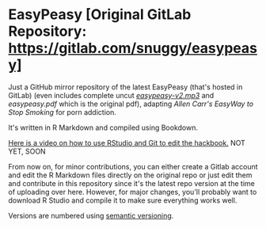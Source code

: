 # EasyPeasy [Original GitLab Repository: https://gitlab.com/snuggy/easypeasy]

Just a GitHub mirror repository of the latest EasyPeasy (that's hosted in GitLab) (even includes complete uncut [*easypeasy-v2.mp3*](https://8l8ybg.bn.files.1drv.com/y4mrEg0QTcJ1VdBq8bB07ahewl0q1_Q6e4t43wqaCZNMz9VdDzXJc9wBLBTP3oF-1jP7va3mEoo03smdXcavkMGYlOc3kHNsN65t8b8IP6-tH1RNCnu3HCz63Byv_lkxE9Ueb4ZG-FK3cDUe_chmxUxAqLNah5gkPOt3lgYx0orVThhvhh1MNUIFQHzhyb00Rei6NJ2TW6omjDAgBx_6YuXSw) and *easypeasy.pdf* which is the original pdf), adapting *Allen Carr's EasyWay to Stop Smoking* for porn addiction.

It's written in R Markdown and compiled using Bookdown.

[Here is a video on how to use RStudio and Git to edit the hackbook.]() NOT YET, SOON

From now on, for minor contributions, you can either create a Gitlab account and edit the R Markdown files directly on the original repo or just edit them and contribute in this repository since it's the latest repo version at the time of uploading over here. However, for major changes, you'll probably want to download R Studio and compile it to make sure everything works well.

Versions are numbered using [semantic versioning](https://semver.org).

